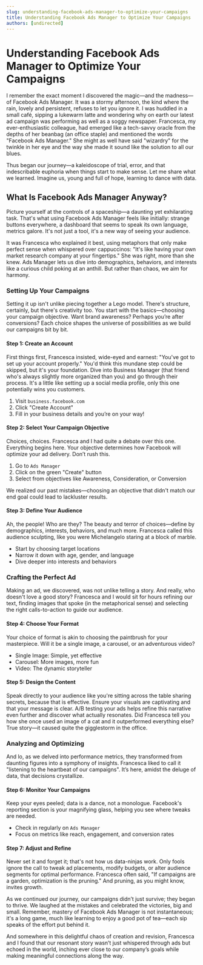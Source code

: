 ```yaml
---
slug: understanding-facebook-ads-manager-to-optimize-your-campaigns
title: Understanding Facebook Ads Manager to Optimize Your Campaigns
authors: [undirected]
---
```



# Understanding Facebook Ads Manager to Optimize Your Campaigns

I remember the exact moment I discovered the magic—and the madness—of Facebook Ads Manager. It was a stormy afternoon, the kind where the rain, lovely and persistent, refuses to let you ignore it. I was huddled in a small café, sipping a lukewarm latte and wondering why on earth our latest ad campaign was performing as well as a soggy newspaper. Francesca, my ever-enthusiastic colleague, had emerged like a tech-savvy oracle from the depths of her beanbag (an office staple) and mentioned the words "Facebook Ads Manager." She might as well have said "wizardry" for the twinkle in her eye and the way she made it sound like the solution to all our blues.

Thus began our journey—a kaleidoscope of trial, error, and that indescribable euphoria when things start to make sense. Let me share what we learned. Imagine us, young and full of hope, learning to dance with data.

## What Is Facebook Ads Manager Anyway?

Picture yourself at the controls of a spaceship—a daunting yet exhilarating task. That's what using Facebook Ads Manager feels like initially: strange buttons everywhere, a dashboard that seems to speak its own language, metrics galore. It's not just a tool, it's a new way of seeing your audience.

It was Francesca who explained it best, using metaphors that only make perfect sense when whispered over cappuccinos: "It's like having your own market research company at your fingertips." She was right, more than she knew. Ads Manager lets us dive into demographics, behaviors, and interests like a curious child poking at an anthill. But rather than chaos, we aim for harmony.

### Setting Up Your Campaigns

Setting it up isn't unlike piecing together a Lego model. There's structure, certainly, but there's creativity too. You start with the basics—choosing your campaign objective. Want brand awareness? Perhaps you’re after conversions? Each choice shapes the universe of possibilities as we build our campaigns bit by bit.

#### Step 1: Create an Account

First things first, Francesca insisted, wide-eyed and earnest: "You've got to set up your account properly." You'd think this mundane step could be skipped, but it's your foundation. Dive into Business Manager (that friend who's always slightly more organized than you) and go through their process. It's a little like setting up a social media profile, only this one potentially wins you customers.

1. Visit `business.facebook.com`
2. Click "Create Account"
3. Fill in your business details and you’re on your way!
   
#### Step 2: Select Your Campaign Objective

Choices, choices. Francesca and I had quite a debate over this one. Everything begins here. Your objective determines how Facebook will optimize your ad delivery. Don’t rush this.

1. Go to `Ads Manager`
2. Click on the green "Create" button
3. Select from objectives like Awareness, Consideration, or Conversion

We realized our past mistakes—choosing an objective that didn't match our end goal could lead to lackluster results.

#### Step 3: Define Your Audience

Ah, the people! Who are they? The beauty and terror of choices—define by demographics, interests, behaviors, and much more. Francesca called this audience sculpting, like you were Michelangelo staring at a block of marble.

- Start by choosing target locations
- Narrow it down with age, gender, and language
- Dive deeper into interests and behaviors

### Crafting the Perfect Ad

Making an ad, we discovered, was not unlike telling a story. And really, who doesn't love a good story? Francesca and I would sit for hours refining our text, finding images that spoke (in the metaphorical sense) and selecting the right calls-to-action to guide our audience.

#### Step 4: Choose Your Format

Your choice of format is akin to choosing the paintbrush for your masterpiece. Will it be a single image, a carousel, or an adventurous video?

- Single Image: Simple, yet effective
- Carousel: More images, more fun
- Video: The dynamic storyteller

#### Step 5: Design the Content

Speak directly to your audience like you're sitting across the table sharing secrets, because that is effective. Ensure your visuals are captivating and that your message is clear. A/B testing your ads helps refine this narrative even further and discover what actually resonates. Did Francesca tell you how she once used an image of a cat and it outperformed everything else? True story—it caused quite the gigglestorm in the office.

### Analyzing and Optimizing

And lo, as we delved into performance metrics, they transformed from daunting figures into a symphony of insights. Francesca liked to call it "listening to the heartbeat of our campaigns". It’s here, amidst the deluge of data, that decisions crystallize.

#### Step 6: Monitor Your Campaigns

Keep your eyes peeled; data is a dance, not a monologue. Facebook's reporting section is your magnifying glass, helping you see where tweaks are needed.

- Check in regularly on `Ads Manager`
- Focus on metrics like reach, engagement, and conversion rates

#### Step 7: Adjust and Refine

Never set it and forget it; that's not how us data-ninjas work. Only fools ignore the call to tweak ad placements, modify budgets, or alter audience segments for optimal performance. Francesca often said, "If campaigns are a garden, optimization is the pruning." And pruning, as you might know, invites growth.

As we continued our journey, our campaigns didn’t just survive; they began to thrive. We laughed at the mistakes and celebrated the victories, big and small. Remember, mastery of Facebook Ads Manager is not instantaneous; it's a long game, much like learning to enjoy a good pot of tea—each sip speaks of the effort put behind it.

And somewhere in this delightful chaos of creation and revision, Francesca and I found that our resonant story wasn’t just whispered through ads but echoed in the world, inching ever close to our company’s goals while making meaningful connections along the way.